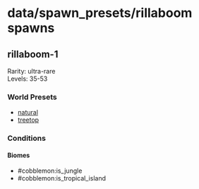 # data/spawn_presets/rillaboom spawns  
  
## rillaboom-1  
Rarity: ultra-rare  
Levels: 35-53  
  
### World Presets  
* [natural](/data/world_presets/natural.md)  
* [treetop](/data/world_presets/treetop.md)  
  
### Conditions  
  
#### Biomes  
  * #cobblemon:is_jungle
  * #cobblemon:is_tropical_island
  

